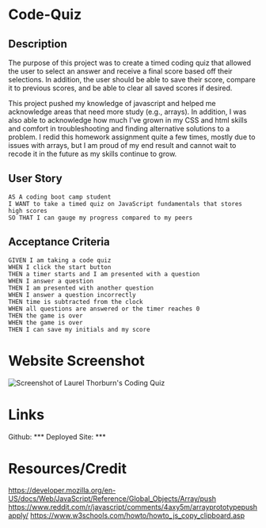 # Code-Quiz
## Description
The purpose of this project was to create a timed coding quiz that allowed the user to select an answer and receive a final score based off their selections. In addition, the user should be able to save their score, compare it to previous scores, and be able to clear all saved scores if desired.

This project pushed my knowledge of javascript and helped me acknowledge areas that need more study (e.g., arrays).  In addition, I was also able to acknowledge how much I've grown in my CSS and html skills and comfort in troubleshooting and finding alternative solutions to a problem.  I redid this homework assignment quite a few times, mostly due to issues with arrays, but I am proud of my end result and cannot wait to recode it in the future as my skills continue to grow.

## User Story

```
AS A coding boot camp student
I WANT to take a timed quiz on JavaScript fundamentals that stores high scores
SO THAT I can gauge my progress compared to my peers
```

## Acceptance Criteria

```
GIVEN I am taking a code quiz
WHEN I click the start button
THEN a timer starts and I am presented with a question
WHEN I answer a question
THEN I am presented with another question
WHEN I answer a question incorrectly
THEN time is subtracted from the clock
WHEN all questions are answered or the timer reaches 0
THEN the game is over
WHEN the game is over
THEN I can save my initials and my score
```


# Website Screenshot

![Screenshot of Laurel Thorburn's Coding Quiz](Assets/Media/PasswordGeneratorVideo.gif)

# Links

Github: ***
Deployed Site: ***


# Resources/Credit

https://developer.mozilla.org/en-US/docs/Web/JavaScript/Reference/Global_Objects/Array/push
https://www.reddit.com/r/javascript/comments/4axy5m/arrayprototypepushapply/
https://www.w3schools.com/howto/howto_js_copy_clipboard.asp

